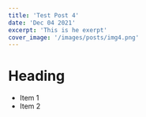 ```yaml
---
title: 'Test Post 4'
date: 'Dec 04 2021'
excerpt: 'This is he exerpt'
cover_image: '/images/posts/img4.png'
---
```


# Heading

 - Item 1
 - Item 2

